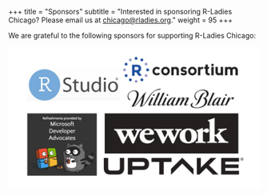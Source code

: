 +++
title = "Sponsors"
subtitle = "Interested in sponsoring R-Ladies Chicago? Please email us at [chicago@rladies.org](mailto:chicago@rladies.org)."
weight = 95
+++

We are grateful to the following sponsors for supporting R-Ladies Chicago: 
  
![We are grateful to our sponsors for their essential contributions to R-Ladies Chicago](/img/rladies_sponsors_v2.jpg)  


  
  